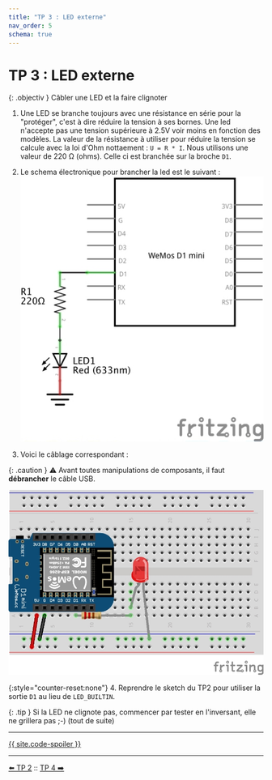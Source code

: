```yaml
---
title: "TP 3 : LED externe"
nav_order: 5
schema: true
---
```


# TP 3 : LED externe

{: .objectiv }
Câbler une LED et la faire clignoter

1. Une LED se branche toujours avec une résistance en série pour la "protéger", c'est à dire réduire la tension à ses bornes. Une led n'accepte pas une tension supérieure à 2.5V voir moins en fonction des modèles. La valeur de la résistance à utiliser pour réduire la tension se calcule avec la loi d'Ohm nottaement : `U = R * I`. Nous utilisons une valeur de 220 Ω (ohms). Celle ci est branchée sur la broche `D1`.

2. Le schema électronique pour brancher la led est le suivant :
![schema-tp3](resources/tp3-schema.jpg)

3. Voici le câblage correspondant :

{: .caution }
⚠️ Avant toutes manipulations de composants, il faut **débrancher** le câble USB.

![montage-tp3](resources/tp3-montage.jpg)

{:style="counter-reset:none"}
4. Reprendre le sketch du TP2 pour utiliser la sortie `D1` au lieu de `LED_BUILTIN`.

{: .tip }
Si la LED ne clignote pas, commencer par tester en l'inversant, elle ne grillera pas ;-) (tout de suite)

----
[{{ site.code-spoiler }}](tp3_code.md)

----
[⬅️ TP 2](tp2.md) :: [TP 4 ➡️](tp4.md)
